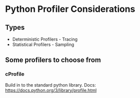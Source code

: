 # Python Profiler Considerations

## Types
* Deterministic Profilers - Tracing
* Statistical Profilers - Sampling


## Some profilers to choose from ##

### cProfile
Build in to the standard python library.  Docs:  https://docs.python.org/3/library/profile.html






